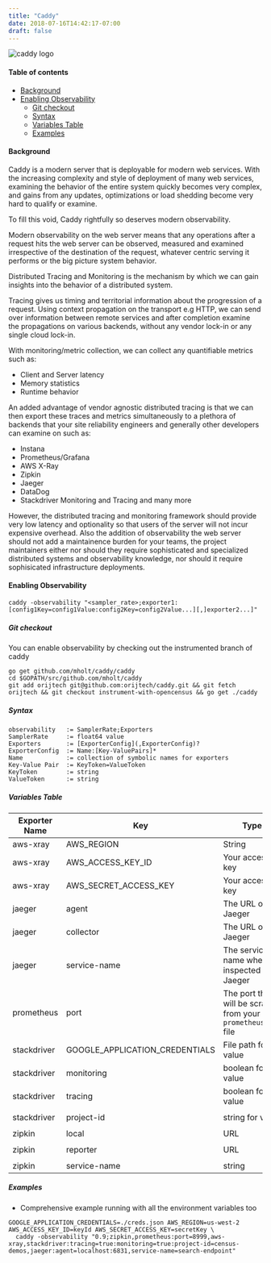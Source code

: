```yaml
---
title: "Caddy"
date: 2018-07-16T14:42:17-07:00
draft: false
---
```


![caddy logo](/img/caddyserver-logo.png)

#### Table of contents

- [Background](#background)
- [Enabling Observability](#enabling-observability)
    - [Git checkout](#git-checkout)
    - [Syntax](#syntax)
    - [Variables Table](#variables-table)
    - [Examples](#examples)

#### Background

Caddy is a modern server that is deployable for modern web services.
With the increasing complexity and style of deployment of many web services,
examining the behavior of the entire system quickly becomes very complex,
and gains from any updates, optimizations or load shedding become
very hard to qualify or examine.

To fill this void, Caddy rightfully so deserves modern observability.

Modern observability on the web server means that any operations after a request
hits the web server can be observed, measured and examined irrespective of
the destination of the request, whatever centric serving it performs or the big
picture system behavior.

Distributed Tracing and Monitoring is the mechanism by which we can gain
insights into the behavior of a distributed system.

Tracing gives us timing and territorial information about the progression
of a request. Using context propagation on the transport e.g HTTP, we can
send over information between remote services and after completion examine
the propagations on various backends, without any vendor lock-in or any
single cloud lock-in.

With monitoring/metric collection, we can collect any quantifiable metrics such as:
* Client and Server latency
* Memory statistics
* Runtime behavior

An added advantage of vendor agnostic distributed tracing is that we can then export
these traces and metrics simultaneously to a plethora of backends that your
site reliability engineers and generally other developers can examine on such as:
* Instana
* Prometheus/Grafana
* AWS X-Ray
* Zipkin
* Jaeger
* DataDog
* Stackdriver Monitoring and Tracing
and many more

However, the distributed tracing and monitoring framework should provide very low
latency and optionality so that users of the server will not incur expensive overhead.
Also the addition of observability the web server should not add a maintainence burden
for your teams, the project maintainers either nor should they require sophisticated
and specialized distributed systems and observability knowledge, nor should it require
sophisicated infrastructure deployments.

#### Enabling Observability

```shell
caddy -observability "<sampler_rate>;exporter1:[config1Key=config1Value:config2Key=config2Value...][,]exporter2...]"
```

##### Git checkout

You can enable observability by checking out the instrumented branch of caddy
```shell
go get github.com/mholt/caddy/caddy
cd $GOPATH/src/github.com/mholt/caddy
git add orijtech git@github.com:orijtech/caddy.git && git fetch orijtech && git checkout instrument-with-opencensus && go get ./caddy
```

##### Syntax

```
observability   := SamplerRate;Exporters
SamplerRate     := float64 value
Exporters       := [ExporterConfig](,ExporterConfig)?
ExporterConfig  := Name:[Key-ValuePairs]*
Name            := collection of symbolic names for exporters
Key-Value Pair  := KeyToken=ValueToken
KeyToken        := string
ValueToken      := string
```

##### Variables Table

Exporter Name|Key|Type|Notes|Example
---|---|---|---|---
aws-xray|AWS_REGION|String|The region that your project is located in|`AWS_REGION=us-west-2`
aws-xray|AWS_ACCESS_KEY_ID|Your access key|`AWS_ACCESS_KEY_ID=keyID`
aws-xray|AWS_SECRET_ACCESS_KEY|Your access key|`AWS_SECRET_ACCESS_KEY=secretKey`
jaeger|agent|The URL of the Jaeger|`caddy -observability "jaeger:agent=localhost:6831"`
jaeger|collector|The URL of the Jaeger|`caddy -observability "jaeger:collector=http://localhost:9411"`
jaeger|service-name|The service name when inspected by Jaeger|`caddy -observability "jaeger:service-name=search_endpoint"`
prometheus|port|The port that will be scraped from your `prometheus.yml` file|`caddy -observability "prometheus:port=9987"`
stackdriver|GOOGLE_APPLICATION_CREDENTIALS|File path for value|The credentials for your Google Cloud Platform project|`GOOGLE_APPLICATION_CREDENTIALS=~/creds.json caddy -observability "1;stackdriver:tracing=true"`
stackdriver|monitoring|boolean for value|A commandline option to toggle monitoring|`caddy -observability "stackdriver:monitoring=true"`
stackdriver|tracing|boolean for value|A commandline option to toggle tracing|`caddy -observability "stackdriver:tracing=true"`
stackdriver|project-id|string for value|A commandline option|`caddy -observability "stackdriver:project-id=census-demos"`
zipkin|local|URL|The URL of the local endpoint|`caddy -observability "zipkin:local=192.168.1.5:5454"`
zipkin|reporter|URL|The URL of the reporter endpoint|`caddy -observability "zipkin:reporter=http://localhost:9411/api/v2/spans"`
zipkin|service-name|string|The name of your service|`caddy -observability "service-name=server"`

##### Examples

* Comprehensive example running with all the environment variables too

```shell
GOOGLE_APPLICATION_CREDENTIALS=./creds.json AWS_REGION=us-west-2 AWS_ACCESS_KEY_ID=keyId AWS_SECRET_ACCESS_KEY=secretKey \
  caddy -observability "0.9;zipkin,prometheus:port=8999,aws-xray,stackdriver:tracing=true:monitoring=true:project-id=census-demos,jaeger:agent=localhost:6831,service-name=search-endpoint"
```
